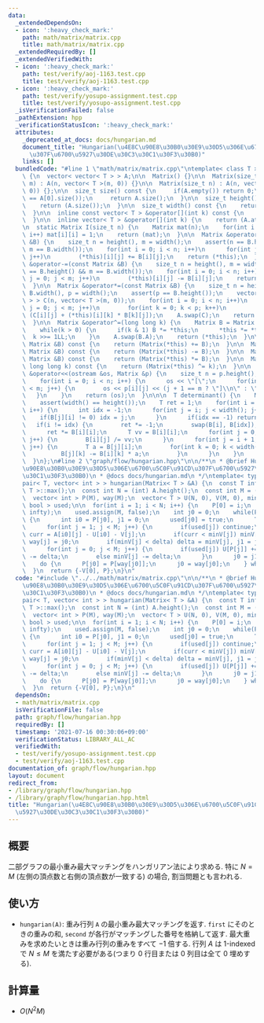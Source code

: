 ```yaml
---
data:
  _extendedDependsOn:
  - icon: ':heavy_check_mark:'
    path: math/matrix/matrix.cpp
    title: math/matrix/matrix.cpp
  _extendedRequiredBy: []
  _extendedVerifiedWith:
  - icon: ':heavy_check_mark:'
    path: test/verify/aoj-1163.test.cpp
    title: test/verify/aoj-1163.test.cpp
  - icon: ':heavy_check_mark:'
    path: test/verify/yosupo-assignment.test.cpp
    title: test/verify/yosupo-assignment.test.cpp
  _isVerificationFailed: false
  _pathExtension: hpp
  _verificationStatusIcon: ':heavy_check_mark:'
  attributes:
    _deprecated_at_docs: docs/hungarian.md
    document_title: "Hungarian(\u4E8C\u90E8\u30B0\u30E9\u30D5\u306E\u6700\u5C0F\u91CD\
      \u307F\u6700\u5927\u30DE\u30C3\u30C1\u30F3\u30B0)"
    links: []
  bundledCode: "#line 1 \"math/matrix/matrix.cpp\"\ntemplate< class T >\nstruct Matrix\
    \ {\n  vector< vector< T > > A;\n\n  Matrix() {}\n\n  Matrix(size_t n, size_t\
    \ m) : A(n, vector< T >(m, 0)) {}\n\n  Matrix(size_t n) : A(n, vector< T >(n,\
    \ 0)) {};\n\n  size_t size() const {\n     if(A.empty()) return 0;\n     assert(A.size()\
    \ == A[0].size());\n     return A.size();\n  }\n\n  size_t height() const {\n\
    \    return (A.size());\n  }\n\n  size_t width() const {\n    return (A[0].size());\n\
    \  }\n\n  inline const vector< T > &operator[](int k) const {\n    return (A.at(k));\n\
    \  }\n\n  inline vector< T > &operator[](int k) {\n    return (A.at(k));\n  }\n\
    \n  static Matrix I(size_t n) {\n    Matrix mat(n);\n    for(int i = 0; i < n;\
    \ i++) mat[i][i] = 1;\n    return (mat);\n  }\n\n  Matrix &operator+=(const Matrix\
    \ &B) {\n    size_t n = height(), m = width();\n    assert(n == B.height() &&\
    \ m == B.width());\n    for(int i = 0; i < n; i++)\n      for(int j = 0; j < m;\
    \ j++)\n        (*this)[i][j] += B[i][j];\n    return (*this);\n  }\n\n  Matrix\
    \ &operator-=(const Matrix &B) {\n    size_t n = height(), m = width();\n    assert(n\
    \ == B.height() && m == B.width());\n    for(int i = 0; i < n; i++)\n      for(int\
    \ j = 0; j < m; j++)\n        (*this)[i][j] -= B[i][j];\n    return (*this);\n\
    \  }\n\n  Matrix &operator*=(const Matrix &B) {\n    size_t n = height(), m =\
    \ B.width(), p = width();\n    assert(p == B.height());\n    vector< vector< T\
    \ > > C(n, vector< T >(m, 0));\n    for(int i = 0; i < n; i++)\n      for(int\
    \ j = 0; j < m; j++)\n        for(int k = 0; k < p; k++)\n          C[i][j] =\
    \ (C[i][j] + (*this)[i][k] * B[k][j]);\n    A.swap(C);\n    return (*this);\n\
    \  }\n\n  Matrix &operator^=(long long k) {\n    Matrix B = Matrix::I(height());\n\
    \    while(k > 0) {\n      if(k & 1) B *= *this;\n      *this *= *this;\n    \
    \  k >>= 1LL;\n    }\n    A.swap(B.A);\n    return (*this);\n  }\n\n  Matrix operator+(const\
    \ Matrix &B) const {\n    return (Matrix(*this) += B);\n  }\n\n  Matrix operator-(const\
    \ Matrix &B) const {\n    return (Matrix(*this) -= B);\n  }\n\n  Matrix operator*(const\
    \ Matrix &B) const {\n    return (Matrix(*this) *= B);\n  }\n\n  Matrix operator^(const\
    \ long long k) const {\n    return (Matrix(*this) ^= k);\n  }\n\n  friend ostream\
    \ &operator<<(ostream &os, Matrix &p) {\n    size_t n = p.height(), m = p.width();\n\
    \    for(int i = 0; i < n; i++) {\n      os << \"[\";\n      for(int j = 0; j\
    \ < m; j++) {\n        os << p[i][j] << (j + 1 == m ? \"]\\n\" : \",\");\n   \
    \   }\n    }\n    return (os);\n  }\n\n\n  T determinant() {\n    Matrix B(*this);\n\
    \    assert(width() == height());\n    T ret = 1;\n    for(int i = 0; i < width();\
    \ i++) {\n      int idx = -1;\n      for(int j = i; j < width(); j++) {\n    \
    \    if(B[j][i] != 0) idx = j;\n      }\n      if(idx == -1) return (0);\n   \
    \   if(i != idx) {\n        ret *= -1;\n        swap(B[i], B[idx]);\n      }\n\
    \      ret *= B[i][i];\n      T vv = B[i][i];\n      for(int j = 0; j < width();\
    \ j++) {\n        B[i][j] /= vv;\n      }\n      for(int j = i + 1; j < width();\
    \ j++) {\n        T a = B[j][i];\n        for(int k = 0; k < width(); k++) {\n\
    \          B[j][k] -= B[i][k] * a;\n        }\n      }\n    }\n    return (ret);\n\
    \  }\n};\n#line 2 \"graph/flow/hungarian.hpp\"\n\n/**\n * @brief Hungarian(\u4E8C\
    \u90E8\u30B0\u30E9\u30D5\u306E\u6700\u5C0F\u91CD\u307F\u6700\u5927\u30DE\u30C3\
    \u30C1\u30F3\u30B0)\n * @docs docs/hungarian.md\n */\ntemplate< typename T >\n\
    pair< T, vector< int > > hungarian(Matrix< T > &A) {\n  const T infty = numeric_limits<\
    \ T >::max();\n  const int N = (int) A.height();\n  const int M = (int) A.width();\n\
    \  vector< int > P(M), way(M);\n  vector< T > U(N, 0), V(M, 0), minV;\n  vector<\
    \ bool > used;\n\n  for(int i = 1; i < N; i++) {\n    P[0] = i;\n    minV.assign(M,\
    \ infty);\n    used.assign(M, false);\n    int j0 = 0;\n    while(P[j0] != 0)\
    \ {\n      int i0 = P[j0], j1 = 0;\n      used[j0] = true;\n      T delta = infty;\n\
    \      for(int j = 1; j < M; j++) {\n        if(used[j]) continue;\n        T\
    \ curr = A[i0][j] - U[i0] - V[j];\n        if(curr < minV[j]) minV[j] = curr,\
    \ way[j] = j0;\n        if(minV[j] < delta) delta = minV[j], j1 = j;\n      }\n\
    \      for(int j = 0; j < M; j++) {\n        if(used[j]) U[P[j]] += delta, V[j]\
    \ -= delta;\n        else minV[j] -= delta;\n      }\n      j0 = j1;\n    }\n\
    \    do {\n      P[j0] = P[way[j0]];\n      j0 = way[j0];\n    } while(j0 != 0);\n\
    \  }\n  return {-V[0], P};\n}\n"
  code: "#include \"../../math/matrix/matrix.cpp\"\n\n/**\n * @brief Hungarian(\u4E8C\
    \u90E8\u30B0\u30E9\u30D5\u306E\u6700\u5C0F\u91CD\u307F\u6700\u5927\u30DE\u30C3\
    \u30C1\u30F3\u30B0)\n * @docs docs/hungarian.md\n */\ntemplate< typename T >\n\
    pair< T, vector< int > > hungarian(Matrix< T > &A) {\n  const T infty = numeric_limits<\
    \ T >::max();\n  const int N = (int) A.height();\n  const int M = (int) A.width();\n\
    \  vector< int > P(M), way(M);\n  vector< T > U(N, 0), V(M, 0), minV;\n  vector<\
    \ bool > used;\n\n  for(int i = 1; i < N; i++) {\n    P[0] = i;\n    minV.assign(M,\
    \ infty);\n    used.assign(M, false);\n    int j0 = 0;\n    while(P[j0] != 0)\
    \ {\n      int i0 = P[j0], j1 = 0;\n      used[j0] = true;\n      T delta = infty;\n\
    \      for(int j = 1; j < M; j++) {\n        if(used[j]) continue;\n        T\
    \ curr = A[i0][j] - U[i0] - V[j];\n        if(curr < minV[j]) minV[j] = curr,\
    \ way[j] = j0;\n        if(minV[j] < delta) delta = minV[j], j1 = j;\n      }\n\
    \      for(int j = 0; j < M; j++) {\n        if(used[j]) U[P[j]] += delta, V[j]\
    \ -= delta;\n        else minV[j] -= delta;\n      }\n      j0 = j1;\n    }\n\
    \    do {\n      P[j0] = P[way[j0]];\n      j0 = way[j0];\n    } while(j0 != 0);\n\
    \  }\n  return {-V[0], P};\n}\n"
  dependsOn:
  - math/matrix/matrix.cpp
  isVerificationFile: false
  path: graph/flow/hungarian.hpp
  requiredBy: []
  timestamp: '2021-07-16 00:30:06+09:00'
  verificationStatus: LIBRARY_ALL_AC
  verifiedWith:
  - test/verify/yosupo-assignment.test.cpp
  - test/verify/aoj-1163.test.cpp
documentation_of: graph/flow/hungarian.hpp
layout: document
redirect_from:
- /library/graph/flow/hungarian.hpp
- /library/graph/flow/hungarian.hpp.html
title: "Hungarian(\u4E8C\u90E8\u30B0\u30E9\u30D5\u306E\u6700\u5C0F\u91CD\u307F\u6700\
  \u5927\u30DE\u30C3\u30C1\u30F3\u30B0)"
---
```

## 概要

二部グラフの最小重み最大マッチングをハンガリアン法により求める. 特に $N=M$ (左側の頂点数と右側の頂点数が一致する) の場合, 割当問題とも言われる.

## 使い方

* `hungarian(A)`: 重み行列 `A` の最小重み最大マッチングを返す. `first` にそのときの重みの和, `second` が各行がマッチングした番号を格納して返す. 最大重みを求めたいときは重み行列の重みをすべて $-1$ 倍する. 行列 $A$ は 1-indexed で $N \leq M$ を満たす必要がある(つまり $0$ 行目または $0$ 列目は全て $0$ 埋めする).

## 計算量

* $O(N^2 M)$
